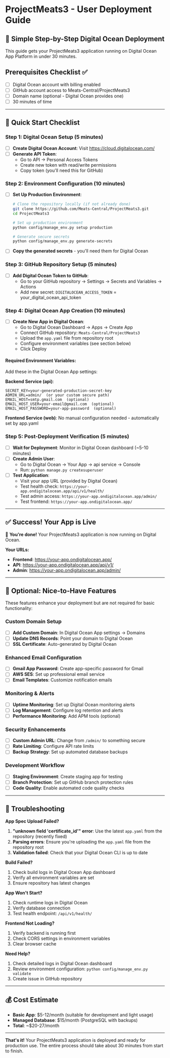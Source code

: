 # ProjectMeats3 - User Deployment Guide
## 🚀 Simple Step-by-Step Digital Ocean Deployment

This guide gets your ProjectMeats3 application running on Digital Ocean App Platform in under 30 minutes.

## Prerequisites Checklist ✅
- [ ] Digital Ocean account with billing enabled
- [ ] GitHub account access to Meats-Central/ProjectMeats3
- [ ] Domain name (optional - Digital Ocean provides one)
- [ ] 30 minutes of time

---

## 🎯 Quick Start Checklist

### Step 1: Digital Ocean Setup (5 minutes)
- [ ] **Create Digital Ocean Account**: Visit https://cloud.digitalocean.com/
- [ ] **Generate API Token**: 
  - Go to API → Personal Access Tokens
  - Create new token with read/write permissions
  - Copy token (you'll need this for GitHub)

### Step 2: Environment Configuration (10 minutes)
- [ ] **Set Up Production Environment**:
  ```bash
  # Clone the repository locally (if not already done)
  git clone https://github.com/Meats-Central/ProjectMeats3.git
  cd ProjectMeats3
  
  # Set up production environment
  python config/manage_env.py setup production
  
  # Generate secure secrets
  python config/manage_env.py generate-secrets
  ```
- [ ] **Copy the generated secrets** - you'll need them for Digital Ocean

### Step 3: GitHub Repository Setup (5 minutes)
- [ ] **Add Digital Ocean Token to GitHub**:
  - Go to your GitHub repository → Settings → Secrets and Variables → Actions
  - Add new secret: `DIGITALOCEAN_ACCESS_TOKEN` = your_digital_ocean_api_token

### Step 4: Digital Ocean App Creation (10 minutes)
- [ ] **Create New App in Digital Ocean**:
  - Go to Digital Ocean Dashboard → Apps → Create App
  - Connect GitHub repository: `Meats-Central/ProjectMeats3`
  - Upload the `app.yaml` file from repository root
  - Configure environment variables (see section below)
  - Click Deploy

#### Required Environment Variables:
Add these in the Digital Ocean App settings:

**Backend Service (api)**:
```
SECRET_KEY=your-generated-production-secret-key
ADMIN_URL=admin/  (or your custom secure path)
EMAIL_HOST=smtp.gmail.com  (optional)
EMAIL_HOST_USER=your-email@gmail.com  (optional)
EMAIL_HOST_PASSWORD=your-app-password  (optional)
```

**Frontend Service (web)**:
No manual configuration needed - automatically set by app.yaml

### Step 5: Post-Deployment Verification (5 minutes)
- [ ] **Wait for Deployment**: Monitor in Digital Ocean dashboard (~5-10 minutes)
- [ ] **Create Admin User**: 
  - Go to Digital Ocean → Your App → api service → Console
  - Run: `python manage.py createsuperuser`
- [ ] **Test Application**:
  - Visit your app URL (provided by Digital Ocean)
  - Test health check: `https://your-app.ondigitalocean.app/api/v1/health/`
  - Test admin access: `https://your-app.ondigitalocean.app/admin/`
  - Test frontend: `https://your-app.ondigitalocean.app/`

---

## ✅ Success! Your App is Live

🎉 **You're done!** Your ProjectMeats3 application is now running on Digital Ocean.

**Your URLs:**
- **Frontend**: https://your-app.ondigitalocean.app/
- **API**: https://your-app.ondigitalocean.app/api/v1/
- **Admin**: https://your-app.ondigitalocean.app/admin/

---

## 🔧 Optional: Nice-to-Have Features

These features enhance your deployment but are not required for basic functionality:

### Custom Domain Setup
- [ ] **Add Custom Domain**: In Digital Ocean App settings → Domains
- [ ] **Update DNS Records**: Point your domain to Digital Ocean
- [ ] **SSL Certificate**: Auto-generated by Digital Ocean

### Enhanced Email Configuration
- [ ] **Gmail App Password**: Create app-specific password for Gmail
- [ ] **AWS SES**: Set up professional email service
- [ ] **Email Templates**: Customize notification emails

### Monitoring & Alerts
- [ ] **Uptime Monitoring**: Set up Digital Ocean monitoring alerts
- [ ] **Log Management**: Configure log retention and alerts
- [ ] **Performance Monitoring**: Add APM tools (optional)

### Security Enhancements
- [ ] **Custom Admin URL**: Change from `/admin/` to something secure
- [ ] **Rate Limiting**: Configure API rate limits
- [ ] **Backup Strategy**: Set up automated database backups

### Development Workflow
- [ ] **Staging Environment**: Create staging app for testing
- [ ] **Branch Protection**: Set up GitHub branch protection rules
- [ ] **Code Quality**: Enable automated code quality checks

---

## 🚨 Troubleshooting

**App Spec Upload Failed?**
1. **"unknown field 'certificate_id'" error**: Use the latest `app.yaml` from the repository (recently fixed)
2. **Parsing errors**: Ensure you're uploading the `app.yaml` file from the repository root
3. **Validation failed**: Check that your Digital Ocean CLI is up to date

**Build Failed?**
1. Check build logs in Digital Ocean App dashboard
2. Verify all environment variables are set
3. Ensure repository has latest changes

**App Won't Start?**
1. Check runtime logs in Digital Ocean
2. Verify database connection
3. Test health endpoint: `/api/v1/health/`

**Frontend Not Loading?**
1. Verify backend is running first
2. Check CORS settings in environment variables
3. Clear browser cache

**Need Help?**
1. Check detailed logs in Digital Ocean dashboard
2. Review environment configuration: `python config/manage_env.py validate`
3. Create issue in GitHub repository

---

## 💰 Cost Estimate
- **Basic App**: $5-12/month (suitable for development and light usage)
- **Managed Database**: $15/month (PostgreSQL with backups)
- **Total**: ~$20-27/month

---

**That's it!** Your ProjectMeats3 application is deployed and ready for production use. The entire process should take about 30 minutes from start to finish.